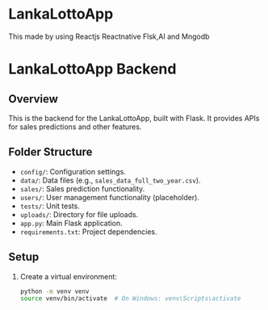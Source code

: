 # LankaLottoApp
This made by using Reactjs Reactnative Flsk,AI and Mngodb

# LankaLottoApp Backend

## Overview
This is the backend for the LankaLottoApp, built with Flask. It provides APIs for sales predictions and other features.

## Folder Structure
- `config/`: Configuration settings.
- `data/`: Data files (e.g., `sales_data_full_two_year.csv`).
- `sales/`: Sales prediction functionality.
- `users/`: User management functionality (placeholder).
- `tests/`: Unit tests.
- `uploads/`: Directory for file uploads.
- `app.py`: Main Flask application.
- `requirements.txt`: Project dependencies.

## Setup
1. Create a virtual environment:
   ```bash
   python -m venv venv
   source venv/bin/activate  # On Windows: venv\Scripts\activate
